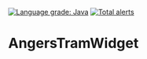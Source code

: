 [![Language grade: Java](https://img.shields.io/lgtm/grade/java/g/Klemek/AngersTramWidget.svg?logo=lgtm&logoWidth=18)](https://lgtm.com/projects/g/Klemek/AngersTramWidget/context:java)
[![Total alerts](https://img.shields.io/lgtm/alerts/g/Klemek/AngersTramWidget.svg?logo=lgtm&logoWidth=18)](https://lgtm.com/projects/g/Klemek/AngersTramWidget/alerts/)

# AngersTramWidget
